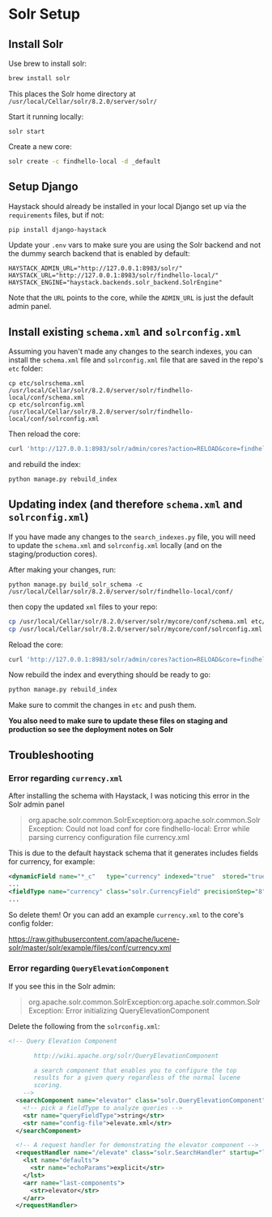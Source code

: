# Solr Setup

## Install Solr

Use brew to install solr: 

```bash
brew install solr
```

This places the Solr home directory at `/usr/local/Cellar/solr/8.2.0/server/solr/`

Start it running locally:

```
solr start
```

Create a new core:

```bash
solr create -c findhello-local -d _default
```

## Setup Django

Haystack should already be installed in your local Django set up via the `requirements` files, but if not:

```bash
pip install django-haystack
```

Update your `.env` vars to make sure you are using the Solr backend and not the dummy search backend that is enabled by default:

```
HAYSTACK_ADMIN_URL="http://127.0.0.1:8983/solr/"
HAYSTACK_URL="http://127.0.0.1:8983/solr/findhello-local/"
HAYSTACK_ENGINE="haystack.backends.solr_backend.SolrEngine"
```

Note that the `URL` points to the core, while the `ADMIN_URL` is just the default admin panel.

## Install existing `schema.xml` and `solrconfig.xml`

Assuming you haven't made any changes to the search indexes, you can install the `schema.xml` file and `solrconfig.xml` file that are saved in the repo's `etc` folder:

```
cp etc/solrschema.xml /usr/local/Cellar/solr/8.2.0/server/solr/findhello-local/conf/schema.xml
cp etc/solrconfig.xml /usr/local/Cellar/solr/8.2.0/server/solr/findhello-local/conf/solrconfig.xml
```

Then reload the core:

```bash
curl 'http://127.0.0.1:8983/solr/admin/cores?action=RELOAD&core=findhello-local&wt=json'
```

and rebuild the index:

```bash
python manage.py rebuild_index
```

## Updating index (and therefore `schema.xml` and `solrconfig.xml`)

If you have made any changes to the `search_indexes.py` file, you will need to update the `schema.xml` and `solrconfig.xml` locally (and on the staging/production cores).

After making your changes, run:

```
python manage.py build_solr_schema -c /usr/local/Cellar/solr/8.2.0/server/solr/findhello-local/conf/
```

then copy the updated `xml` files to your repo:

```bash
cp /usr/local/Cellar/solr/8.2.0/server/solr/mycore/conf/schema.xml etc/solrschema.xml
cp /usr/local/Cellar/solr/8.2.0/server/solr/mycore/conf/solrconfig.xml etc/solrconfig.xml
```

Reload the core:

```bash
curl 'http://127.0.0.1:8983/solr/admin/cores?action=RELOAD&core=findhello-local&wt=json'
```

Now rebuild the index and everything should be ready to go:

```bash
python manage.py rebuild_index
```

Make sure to commit the changes in `etc` and push them. 

**You also need to make sure to update these files on staging and production so see the deployment notes on Solr**

## Troubleshooting

### Error regarding `currency.xml`

After installing the schema with Haystack, I was noticing this error in the Solr admin panel

> org.apache.solr.common.SolrException:org.apache.solr.common.SolrException: Could not load conf for core findhello-local: Error while parsing currency configuration file currency.xml

This is due to the default haystack schema that it generates includes fields for currency, for example:

```xml
<dynamicField name="*_c"   type="currency" indexed="true"  stored="true"/>
...
<fieldType name="currency" class="solr.CurrencyField" precisionStep="8" defaultCurrency="USD" currencyConfig="currency.xml" />
...
```

So delete them! Or you can add an example `currency.xml` to the core's config folder:

https://raw.githubusercontent.com/apache/lucene-solr/master/solr/example/files/conf/currency.xml

### Error regarding `QueryElevationComponent`

If you see this in the Solr admin:

> org.apache.solr.common.SolrException:org.apache.solr.common.SolrException: Error initializing QueryElevationComponent

Delete the following from the `solrconfig.xml`:

```xml
<!-- Query Elevation Component

       http://wiki.apache.org/solr/QueryElevationComponent

       a search component that enables you to configure the top
       results for a given query regardless of the normal lucene
       scoring.
    -->
  <searchComponent name="elevator" class="solr.QueryElevationComponent" >
    <!-- pick a fieldType to analyze queries -->
    <str name="queryFieldType">string</str>
    <str name="config-file">elevate.xml</str>
  </searchComponent>

  <!-- A request handler for demonstrating the elevator component -->
  <requestHandler name="/elevate" class="solr.SearchHandler" startup="lazy">
    <lst name="defaults">
      <str name="echoParams">explicit</str>
    </lst>
    <arr name="last-components">
      <str>elevator</str>
    </arr>
  </requestHandler>
```
